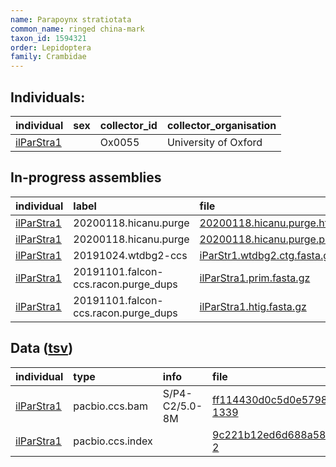 ```yaml
---
name: Parapoynx stratiotata
common_name: ringed china-mark
taxon_id: 1594321
order: Lepidoptera
family: Crambidae
---
```


## Individuals:

| individual | sex | collector_id | collector_organisation |
| :--------- | :-: | :----------- | :--------------------- |
| [ilParStra1](ilParStra1.md) |  | Ox0055 | University of Oxford |

## In-progress assemblies

| individual | label | file |
| :--------- | :---- | :--- |
| [ilParStra1](ilParStra1.md) | 20200118.hicanu.purge | [20200118.hicanu.purge.htig.fasta.gz](https://darwin.cog.sanger.ac.uk/insects/Parapoynx_stratiotata/ilParStra1/assemblies/working/20200118.hicanu.purge/20200118.hicanu.purge.htig.fasta.gz) |
| [ilParStra1](ilParStra1.md) | 20200118.hicanu.purge | [20200118.hicanu.purge.prim.fasta.gz](https://darwin.cog.sanger.ac.uk/insects/Parapoynx_stratiotata/ilParStra1/assemblies/working/20200118.hicanu.purge/20200118.hicanu.purge.prim.fasta.gz) |
| [ilParStra1](ilParStra1.md) | 20191024.wtdbg2-ccs | [iParStr1.wtdbg2.ctg.fasta.gz](https://darwin.cog.sanger.ac.uk/insects/Parapoynx_stratiotata/ilParStra1/assemblies/working/20191024.wtdbg2-ccs/iParStr1.wtdbg2.ctg.fasta.gz) |
| [ilParStra1](ilParStra1.md) | 20191101.falcon-ccs.racon.purge_dups | [ilParStra1.prim.fasta.gz](https://darwin.cog.sanger.ac.uk/insects/Parapoynx_stratiotata/ilParStra1/assemblies/working/20191101.falcon-ccs.racon.purge_dups/ilParStra1.prim.fasta.gz) |
| [ilParStra1](ilParStra1.md) | 20191101.falcon-ccs.racon.purge_dups | [ilParStra1.htig.fasta.gz](https://darwin.cog.sanger.ac.uk/insects/Parapoynx_stratiotata/ilParStra1/assemblies/working/20191101.falcon-ccs.racon.purge_dups/ilParStra1.htig.fasta.gz) |

## Data ([tsv](Parapoynx_stratiotata_data.tsv))

| individual | type | info | file |
| :--------- | :--- | :--- | :--- |
| [ilParStra1](ilParStra1.md) | pacbio.ccs.bam | S/P4-C2/5.0-8M | [ff114430d0c5d0e57982728d220fb29f-1339](https://darwin.cog.sanger.ac.uk/insects/Parapoynx_stratiotata/ilParStra1/genomic_data/pacbio/m64089_191020_002935.bc1020_BAK8B_OA--bc1020_BAK8B_OA.ccs.bam) |
| [ilParStra1](ilParStra1.md) | pacbio.ccs.index |  | [9c221b12ed6d688a58ed250b00950538-2](https://darwin.cog.sanger.ac.uk/insects/Parapoynx_stratiotata/ilParStra1/genomic_data/pacbio/m64089_191020_002935.bc1020_BAK8B_OA--bc1020_BAK8B_OA.ccs.bam.pbi) |
